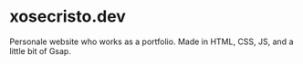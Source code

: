 # xosecristo.dev
Personale website who works as a portfolio. Made in HTML, CSS, JS, and a little bit of Gsap.


